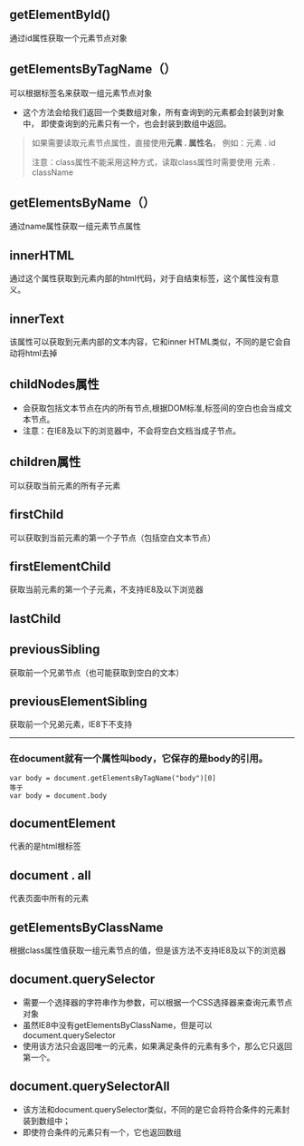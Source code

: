 ## getElementById()
通过id属性获取一个元素节点对象
## getElementsByTagName（）
可以根据标签名来获取一组元素节点对象
- 这个方法会给我们返回一个类数组对象，所有查询到的元素都会封装到对象中，
即使查询到的元素只有一个，也会封装到数组中返回。
>如果需要读取元素节点属性，直接使用**元素 . 属性名**，
>例如：元素 . id  
>
>注意：class属性不能采用这种方式，读取class属性时需要使用 元素 . className
## getElementsByName（）
通过name属性获取一组元素节点属性
## innerHTML 
通过这个属性获取到元素内部的html代码，对于自结束标签，这个属性没有意义。
## innerText
该属性可以获取到元素内部的文本内容，它和inner HTML类似，不同的是它会自动将html去掉

## childNodes属性
- 会获取包括文本节点在内的所有节点,根据DOM标准,标签间的空白也会当成文本节点。
- 注意：在IE8及以下的浏览器中，不会将空白文档当成子节点。
## children属性
可以获取当前元素的所有子元素
## firstChild
可以获取到当前元素的第一个子节点（包括空白文本节点）
## firstElementChild
获取当前元素的第一个子元素，不支持IE8及以下浏览器
## lastChild
## previousSibling
获取前一个兄弟节点（也可能获取到空白的文本）
## previousElementSibling
获取前一个兄弟元素，IE8下不支持

---
### 在document就有一个属性叫body，它保存的是body的引用。
```
var body = document.getElementsByTagName("body")[0]
等于 
var body = document.body
```
## documentElement 
代表的是html根标签
## document . all 
代表页面中所有的元素
## getElementsByClassName
根据class属性值获取一组元素节点的值，但是该方法不支持IE8及以下的浏览器
## document.querySelector
- 需要一个选择器的字符串作为参数，可以根据一个CSS选择器来查询元素节点对象
- 虽然IE8中没有getElementsByClassName，但是可以document.querySelector
- 使用该方法只会返回唯一的元素，如果满足条件的元素有多个，那么它只返回第一个。
## document.querySelectorAll
- 该方法和document.querySelector类似，不同的是它会将符合条件的元素封装到数组中；
- 即使符合条件的元素只有一个，它也返回数组